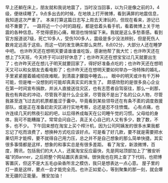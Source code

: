 早上还躺在床上，朋友就和我说地震了，当时没当回事，以为只是像之前的3，4级，便继续睡了。9点多出去的时候，在地铁上打开微博，看到满屏的地震信息，我知道这次严重了。
本来打算这篇日志写上周去天津玩的，但现在看来，游记已经不重要了。
一路将近一个小时的路程，都是低着头看手机，看着微博上关于地震的各种信息。不觉得感到心痛，眼泪也悄悄留下来。我就是这么多愁善感。看到官方报道说7级，死亡10多人，受伤100多人，震级是多少没法辨别，但是死伤人数肯定远高于这些。而这一切的发生确实那么突然，8点02分，大部分人还在睡梦中吧。
也许昨天还在想明天要请谁谁谁吃饭，感谢他帮了我大忙；也许昨天还在想上了5天班，今天终于可以好好休息了；也许昨天还在想宝宝过几天就要出生了；也许昨天还在想儿子明天就要回家了，得好好准备点吃的；也许昨天还在想明天又可以和女朋友去看电影了；也许昨天还在想明天要如何举办一场特殊的婚礼，手里紧紧握着婚戒彻夜难眠，到清晨才朦胧中睡去。。。
眼中的明天或许有千万种可能，但是唯一没想到的可能却真真实实的发生了。
颇感欣慰的是很多良心企业在第一时间宣布捐款，并派人直接送往灾区，也有志愿者自驾驱往，那么一刹那，我也有奔赴的冲动，尽管我不是什么企业家，尽管我不是出了名的公众人物，尽管我甚至连飞过去的机票都羞涩于囊中。毕竟看到某些领导还在有条不紊的调度救援部队，或是正在准备赶赴灾区进行实地考察，总还是忍不住愤慨。
心有点痛，也许连续几天的熬夜引起的吧，以后得养成每天在公司睡午觉的习惯。父母给的身体，我可不能糟蹋了。常常会问自己，真正关心自己的人又有多少，数了数，不多，也不少。
下午回来想在淘宝上买个榨汁机，因为公司阿姨发的很多水果我都忘记了吃而浪费了，想换种方式吃应该好点。可是看了好几款，要不就是需要把水果切开才能榨，要不就得自己用力压，总之并不是自己想象的那么简单快捷。其实很多事情都是这样，想象的和事实总是有很多差距。
看了淘宝，新浪微博，百度，腾讯，包括我们的大人人，还属淘宝反应最快，先是网站顶部加上了“雅安祈福”的Banner，之后把整个网站置灰表哀悼。很快我也在网上查了下代码，也把博客置灰，但这不是大五毛@染香所言之模仿，我只是想表达一点心意。
屋子里的灯一直是这样，要点一会才能完全亮。也许正如爱心，等到聚集的那一刻，就会爆发无疆的正能量。
雅安加油！